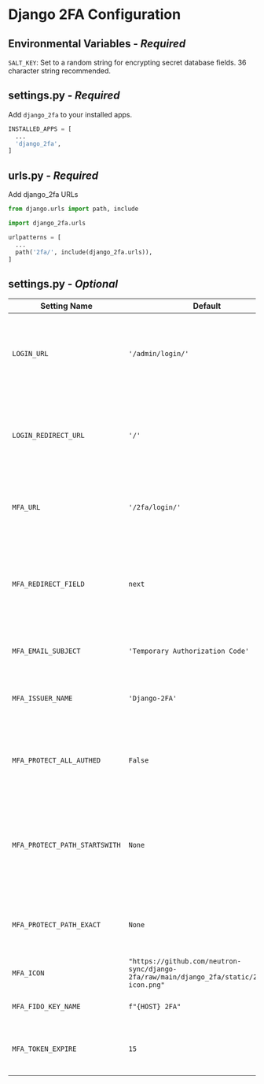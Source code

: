 # Django 2FA Configuration

## Environmental Variables - *Required*

`SALT_KEY`: Set to a random string for encrypting secret database fields. 36 character string recommended.

## settings.py - *Required*

Add `django_2fa` to your installed apps.

```python
INSTALLED_APPS = [
  ...
  'django_2fa',
]
```

## urls.py - *Required*

Add django_2fa URLs

```python
from django.urls import path, include

import django_2fa.urls

urlpatterns = [
  ...
  path('2fa/', include(django_2fa.urls)),
]
```

## settings.py - *Optional*

| Setting Name | Default | Description |
| ------------ | ------- | ----------- |
| `LOGIN_URL`  | `'/admin/login/'` | Standard Django setting. You probably want to change it to your custom login url |
| `LOGIN_REDIRECT_URL` | `'/'` | Standard Django setting. You probably want to change it to your custom post login url |
| `MFA_URL` | `'/2fa/login/'` | 2nd login url, only change if you change the urlpattern above. |
| `MFA_REDIRECT_FIELD` | `next` | URL query parameter field used to redirect login. Default set to Django default parameter name. |
| `MFA_EMAIL_SUBJECT` | `'Temporary Authorization Code'` | Subject line for e-mail 2nd factor auth. |
| `MFA_ISSUER_NAME` | `'Django-2FA'` | Name of issuer shown in authenticator apps.  |
| `MFA_PROTECT_ALL_AUTHED` | `False` | When `True` if a user is logged in, then two factor auth will always be enforced. |
| `MFA_PROTECT_PATH_STARTSWITH` | `None` | List of URL paths that start with strings listed that will required 2 factor auth. For example: `['/admin/', '/account/']` |
| `MFA_PROTECT_PATH_EXACT` | `None` | List of exact URL paths that if matched will require 2 factor auth. |
| `MFA_ICON` | `"https://github.com/neutron-sync/django-2fa/raw/main/django_2fa/static/2fa/2fa-icon.png"` | Icon show in 2 factor auth apps. |
| `MFA_FIDO_KEY_NAME` | `f"{HOST} 2FA"` | Host name stored in FIDO key. |
| `MFA_TOKEN_EXPIRE` | `15` | Expiration in minutes for how long an e-mail token will last. |
